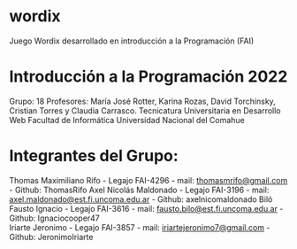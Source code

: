 # wordix
Juego Wordix desarrollado en introducción a la Programación (FAI)

# Introducción a la Programación 2022

Grupo: 18
Profesores: María José Rotter, Karina Rozas, David Torchinsky, Cristian Torres y Claudia Carrasco.
Tecnicatura Universitaria en Desarrollo Web
Facultad de Informática
Universidad Nacional del Comahue

# Integrantes del Grupo:

Thomas Maximiliano Rifo - Legajo FAI-4296 - mail: thomasmrifo@gmail.com - Github: ThomasRifo
Axel Nicolás Maldonado - Legajo FAI-3196 - mail: axel.maldonado@est.fi.uncoma.edu.ar - Github: axelnicomaldonado
Biló Fausto Ignacio - Legajo FAI-3616 - mail: fausto.bilo@est.fi.uncoma.edu.ar - Github: Ignaciocooper47              
Iriarte Jeronimo - Legajo FAI-3857 - mail: iriartejeronimo7@gmail.com - Github: JeronimoIriarte